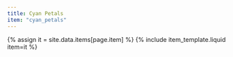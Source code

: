 ```yaml
---
title: Cyan Petals
item: "cyan_petals"
---
```


{% assign it = site.data.items[page.item] %}
{% include item_template.liquid item=it %}

